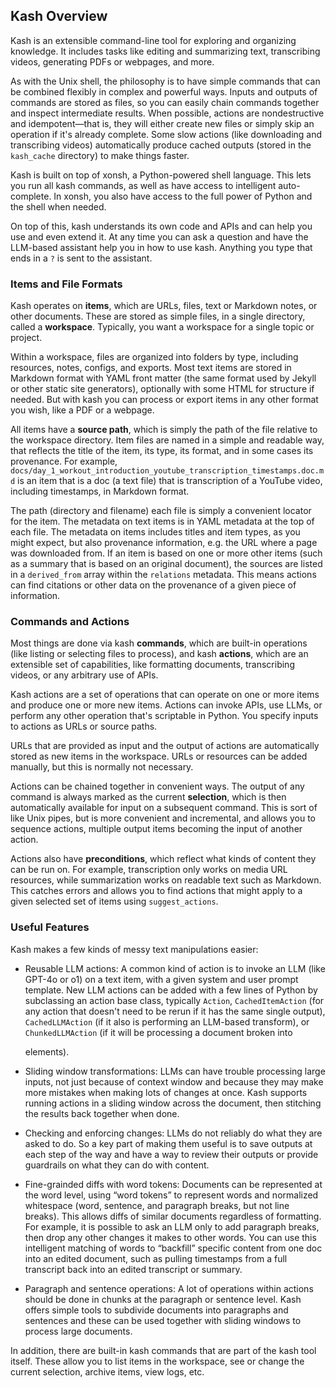 ## Kash Overview

Kash is an extensible command-line tool for exploring and organizing knowledge.
It includes tasks like editing and summarizing text, transcribing videos, generating
PDFs or webpages, and more.

As with the Unix shell, the philosophy is to have simple commands that can be combined
flexibly in complex and powerful ways.
Inputs and outputs of commands are stored as files, so you can easily chain commands
together and inspect intermediate results.
When possible, actions are nondestructive and idempotent—that is, they will either
create new files or simply skip an operation if it's already complete.
Some slow actions (like downloading and transcribing videos) automatically produce
cached outputs (stored in the `kash_cache` directory) to make things faster.

Kash is built on top of xonsh, a Python-powered shell language.
This lets you run all kash commands, as well as have access to intelligent
auto-complete. In xonsh, you also have access to the full power of Python and the shell
when needed.

On top of this, kash understands its own code and APIs and can help you use and even
extend it. At any time you can ask a question and have the LLM-based assistant help you
in how to use kash. Anything you type that ends in a `?` is sent to the assistant.

### Items and File Formats

Kash operates on **items**, which are URLs, files, text or Markdown notes, or other
documents. These are stored as simple files, in a single directory, called a
**workspace**. Typically, you want a workspace for a single topic or project.

Within a workspace, files are organized into folders by type, including resources,
notes, configs, and exports.
Most text items are stored in Markdown format with YAML front matter (the same format
used by Jekyll or other static site generators), optionally with some HTML for structure
if needed. But with kash you can process or export items in any other format you wish,
like a PDF or a webpage.

All items have a **source path**, which is simply the path of the file relative to the
workspace directory.
Item files are named in a simple and readable way, that reflects the title of the item,
its type, its format, and in some cases its provenance.
For example, `docs/day_1_workout_introduction_youtube_transcription_timestamps.doc.md`
is an item that is a doc (a text file) that is transcription of a YouTube video,
including timestamps, in Markdown format.

The path (directory and filename) each file is simply a convenient locator for the item.
The metadata on text items is in YAML metadata at the top of each file.
The metadata on items includes titles and item types, as you might expect, but also
provenance information, e.g. the URL where a page was downloaded from.
If an item is based on one or more other items (such as a summary that is based on an
original document), the sources are listed in a `derived_from` array within the
`relations` metadata.
This means actions can find citations or other data on the provenance of a given piece
of information.

### Commands and Actions

Most things are done via kash **commands**, which are built-in operations (like listing
or selecting files to process), and kash **actions**, which are an extensible set of
capabilities, like formatting documents, transcribing videos, or any arbitrary use of
APIs.

Kash actions are a set of operations that can operate on one or more items and produce
one or more new items.
Actions can invoke APIs, use LLMs, or perform any other operation that's scriptable in
Python. You specify inputs to actions as URLs or source paths.

URLs that are provided as input and the output of actions are automatically stored as
new items in the workspace.
URLs or resources can be added manually, but this is normally not necessary.

Actions can be chained together in convenient ways.
The output of any command is always marked as the current **selection**, which is then
automatically available for input on a subsequent command.
This is sort of like Unix pipes, but is more convenient and incremental, and allows you
to sequence actions, multiple output items becoming the input of another action.

Actions also have **preconditions**, which reflect what kinds of content they can be run
on. For example, transcription only works on media URL resources, while summarization
works on readable text such as Markdown.
This catches errors and allows you to find actions that might apply to a given selected
set of items using `suggest_actions`.

### Useful Features

Kash makes a few kinds of messy text manipulations easier:

- Reusable LLM actions: A common kind of action is to invoke an LLM (like GPT-4o or o1)
  on a text item, with a given system and user prompt template.
  New LLM actions can be added with a few lines of Python by subclassing an action base
  class, typically `Action`, `CachedItemAction` (for any action that doesn't need to be
  rerun if it has the same single output), `CachedLLMAction` (if it also is performing
  an LLM-based transform), or `ChunkedLLMAction` (if it will be processing a document
  broken into <div class="chunk"> elements).

- Sliding window transformations: LLMs can have trouble processing large inputs, not
  just because of context window and because they may make more mistakes when making
  lots of changes at once.
  Kash supports running actions in a sliding window across the document, then stitching
  the results back together when done.

- Checking and enforcing changes: LLMs do not reliably do what they are asked to do.
  So a key part of making them useful is to save outputs at each step of the way and
  have a way to review their outputs or provide guardrails on what they can do with
  content.

- Fine-grainded diffs with word tokens: Documents can be represented at the word level,
  using “word tokens” to represent words and normalized whitespace (word, sentence, and
  paragraph breaks, but not line breaks).
  This allows diffs of similar documents regardless of formatting.
  For example, it is possible to ask an LLM only to add paragraph breaks, then drop any
  other changes it makes to other words.
  You can use this intelligent matching of words to “backfill” specific content from one
  doc into an edited document, such as pulling timestamps from a full transcript back
  into an edited transcript or summary.

- Paragraph and sentence operations: A lot of operations within actions should be done
  in chunks at the paragraph or sentence level.
  Kash offers simple tools to subdivide documents into paragraphs and sentences and
  these can be used together with sliding windows to process large documents.

In addition, there are built-in kash commands that are part of the kash tool itself.
These allow you to list items in the workspace, see or change the current selection,
archive items, view logs, etc.
